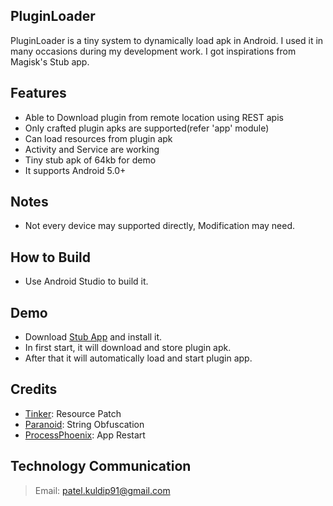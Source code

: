 ## PluginLoader
PluginLoader is a tiny system to dynamically load apk in Android. I used it in many occasions during my development work. I got inspirations from Magisk's Stub app.

## Features
- Able to Download plugin from remote location using REST apis
- Only crafted plugin apks are supported(refer 'app' module)
- Can load resources from plugin apk
- Activity and Service are working
- Tiny stub apk of 64kb for demo
- It supports Android 5.0+

## Notes
- Not every device may supported directly, Modification may need.

## How to Build
- Use Android Studio to build it.

## Demo
- Download [Stub App](https://github.com/kp7742/PluginLoader/blob/main/release/stub-debug.apk?raw=true) and install it.
- In first start, it will download and store plugin apk.
- After that it will automatically load and start plugin app.

## Credits
- [Tinker](https://github.com/Tencent/tinker): Resource Patch
- [Paranoid](https://github.com/MichaelRocks/paranoid): String Obfuscation
- [ProcessPhoenix](https://github.com/JakeWharton/ProcessPhoenix): App Restart

## Technology Communication
> Email: patel.kuldip91@gmail.com